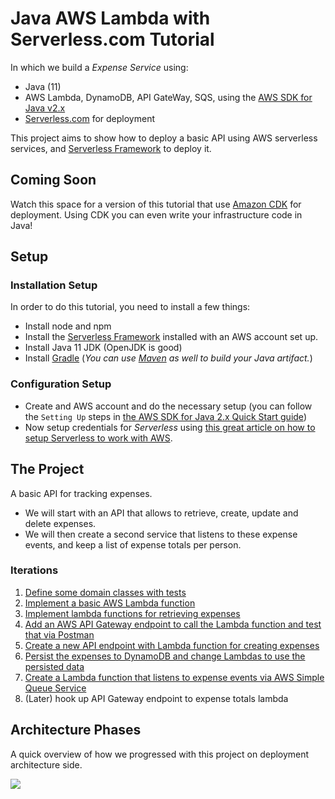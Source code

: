 # Java AWS Lambda with Serverless.com Tutorial

In which we build a *Expense Service* using:

* Java (11)
* AWS Lambda, DynamoDB, API GateWay, SQS, using the [AWS SDK for Java v2.x](https://docs.aws.amazon.com/sdk-for-java/latest/developer-guide/home.html) 
* [Serverless.com](https://serverless.com) for deployment

This project aims to show how to deploy a basic API using AWS serverless services, and [Serverless Framework](https://serverless.com) to deploy it.

## Coming Soon
Watch this space for a version of this tutorial that use [Amazon CDK](https://aws.amazon.com/cdk/) for deployment. 
Using CDK you can even write your infrastructure code in Java!

## Setup

### Installation Setup

In order to do this tutorial, you need to install a few things:

* Install node and npm
* Install the [Serverless Framework](https://serverless.com) installed with an AWS account set up.
* Install Java 11 JDK (OpenJDK is good)
* Install [Gradle](http://gradle.org) (_You can use [Maven](https://maven.org) as well to build your Java artifact._)

### Configuration Setup

* Create and AWS account and do the necessary setup (you can follow the `Setting Up` steps in [the AWS SDK for Java 2.x Quick Start guide](https://docs.aws.amazon.com/sdk-for-java/latest/developer-guide/get-started.html))
* Now setup credentials for *Serverless* using [this great article on how to setup Serverless to work with AWS](https://serverless.com/framework/docs/providers/aws/guide/credentials/).

## The Project

A basic API for tracking expenses.

* We will start with an API that allows to retrieve, create, update and delete expenses.
* We will then create a second service that listens to these expense events, and keep a list of expense totals per person. 

### Iterations

1. [Define some domain classes with tests](expenses-1)
2. [Implement a basic AWS Lambda function](expenses-2)
3. [Implement lambda functions for retrieving expenses](expenses-3)
4. [Add an AWS API Gateway endpoint to call the Lambda function and test that via Postman](expenses-4)
5. [Create a new API endpoint with Lambda function for creating expenses](expenses-5)
6. [Persist the expenses to DynamoDB and change Lambdas to use the persisted data](expenses-6)
7. [Create a Lambda function that listens to expense events via AWS Simple Queue Service](expenses-7)
8. (Later) hook up API Gateway endpoint to expense totals lambda

## Architecture Phases
A quick overview of how we progressed with this project on deployment architecture side.

![](docs/expenses_architecture_phases.png)